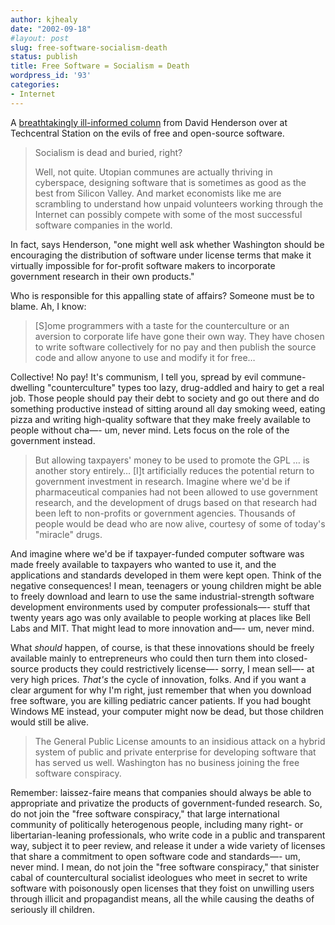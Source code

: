 ```yaml
---
author: kjhealy
date: "2002-09-18"
#layout: post
slug: free-software-socialism-death
status: publish
title: Free Software = Socialism = Death
wordpress_id: '93'
categories:
- Internet
---
```


A [breathtakingly ill-informed column](http://www.techcentralstation.com/1051/techwrapper.jsp?PID=1051-250&CID=1051-091602C) from David Henderson over at Techcentral Station on the evils of free and open-source software.

> Socialism is dead and buried, right?
>
> Well, not quite. Utopian communes are actually thriving in cyberspace, designing software that is sometimes as good as the best from Silicon Valley. And market economists like me are scrambling to understand how unpaid volunteers working through the Internet can possibly compete with some of the most successful software companies in the world.

In fact, says Henderson, "one might well ask whether Washington should be encouraging the distribution of software under license terms that make it virtually impossible for for-profit software makers to incorporate government research in their own products."

Who is responsible for this appalling state of affairs? Someone must be to blame. Ah, I know:

> [S]ome programmers with a taste for the counterculture or an aversion to corporate life have gone their own way. They have chosen to write software collectively for no pay and then publish the source code and allow anyone to use and modify it for free…

Collective! No pay! It's communism, I tell you, spread by evil commune-dwelling "counterculture" types too lazy, drug-addled and hairy to get a real job. Those people should pay their debt to society and go out there and do something productive instead of sitting around all day smoking weed, eating pizza and writing high-quality software that they make freely available to people without cha—- um, never mind. Lets focus on the role of the government instead.

> But allowing taxpayers' money to be used to promote the GPL … is another story entirely… [I]t artificially reduces the potential return to government investment in research. Imagine where we'd be if pharmaceutical companies had not been allowed to use government research, and the development of drugs based on that research had been left to non-profits or government agencies. Thousands of people would be dead who are now alive, courtesy of some of today's "miracle" drugs.

And imagine where we'd be if taxpayer-funded computer software was made freely available to taxpayers who wanted to use it, and the applications and standards developed in them were kept open. Think of the negative consequences! I mean, teenagers or young children might be able to freely download and learn to use the same industrial-strength software development environments used by computer professionals—- stuff that twenty years ago was only available to people working at places like Bell Labs and MIT. That might lead to more innovation and—- um, never mind.

What *should* happen, of course, is that these innovations should be freely available mainly to entrepreneurs who could then turn them into closed-source products they could restrictively license—- sorry, I mean sell—- at very high prices. *That's* the cycle of innovation, folks. And if you want a clear argument for why I'm right, just remember that when you download free software, you are killing pediatric cancer patients. If you had bought Windows ME instead, your computer might now be dead, but those children would still be alive.

> The General Public License amounts to an insidious attack on a hybrid system of public and private enterprise for developing software that has served us well. Washington has no business joining the free software conspiracy.

Remember: laissez-faire means that companies should always be able to appropriate and privatize the products of government-funded research. So, do not join the "free software conspiracy," that large international community of politically heterogenous people, including many right- or libertarian-leaning professionals, who write code in a public and transparent way, subject it to peer review, and release it under a wide variety of licenses that share a commitment to open software code and standards—- um, never mind. I mean, do not join the "free software conspiracy," that sinister cabal of countercultural socialist ideologues who meet in secret to write software with poisonously open licenses that they foist on unwilling users through illicit and propagandist means, all the while causing the deaths of seriously ill children.


